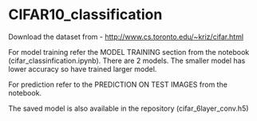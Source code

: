 # CIFAR10_classification

Download the dataset from -
http://www.cs.toronto.edu/~kriz/cifar.html

For model training refer the MODEL TRAINING section from the notebook (cifar_classinfication.ipynb).
There are 2 models. The smaller model has lower accuracy so have trained larger model.

For prediction refer to the PREDICTION ON TEST IMAGES from the notebook.

The saved model is also available in the repository (cifar_6layer_conv.h5)
